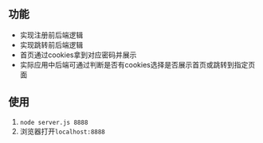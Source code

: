 ## 功能
- 实现注册前后端逻辑
- 实现跳转前后端逻辑
- 首页通过cookies拿到对应密码并展示
- 实际应用中后端可通过判断是否有cookies选择是否展示首页或跳转到指定页面
## 使用
1. `node server.js 8888`
2. 浏览器打开`localhost:8888`